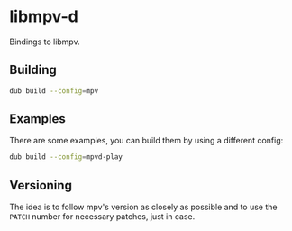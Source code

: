 # libmpv-d

Bindings to libmpv.

## Building

```bash
dub build --config=mpv
```

## Examples

There are some examples, you can build them by using a different config:

```bash
dub build --config=mpvd-play
```

## Versioning
The idea is to follow mpv's version as closely as possible and to use the `PATCH` number for necessary patches, just in case.
